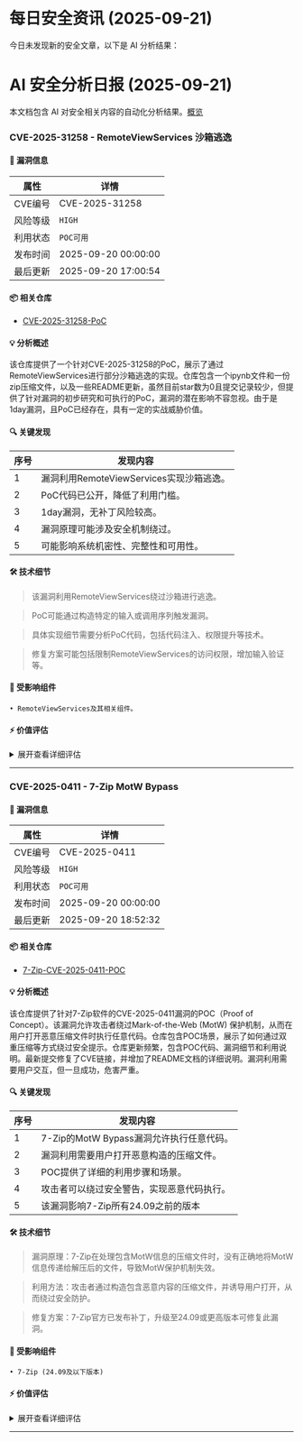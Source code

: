 # 每日安全资讯 (2025-09-21)

今日未发现新的安全文章，以下是 AI 分析结果：

# AI 安全分析日报 (2025-09-21)

本文档包含 AI 对安全相关内容的自动化分析结果。[概览](https://blog.897010.xyz/c/today)


### CVE-2025-31258 - RemoteViewServices 沙箱逃逸

#### 📌 漏洞信息

| 属性 | 详情 |
|------|------|
| CVE编号 | CVE-2025-31258 |
| 风险等级 | `HIGH` |
| 利用状态 | `POC可用` |
| 发布时间 | 2025-09-20 00:00:00 |
| 最后更新 | 2025-09-20 17:00:54 |

#### 📦 相关仓库

- [CVE-2025-31258-PoC](https://github.com/sureshkumarsat/CVE-2025-31258-PoC)

#### 💡 分析概述

该仓库提供了一个针对CVE-2025-31258的PoC，展示了通过RemoteViewServices进行部分沙箱逃逸的实现。仓库包含一个ipynb文件和一份zip压缩文件，以及一些README更新，虽然目前star数为0且提交记录较少，但提供了针对漏洞的初步研究和可执行的PoC，漏洞的潜在影响不容忽视。由于是1day漏洞，且PoC已经存在，具有一定的实战威胁价值。

#### 🔍 关键发现

| 序号 | 发现内容 |
|------|----------|
| 1 | 漏洞利用RemoteViewServices实现沙箱逃逸。 |
| 2 | PoC代码已公开，降低了利用门槛。 |
| 3 | 1day漏洞，无补丁风险较高。 |
| 4 | 漏洞原理可能涉及安全机制绕过。 |
| 5 | 可能影响系统机密性、完整性和可用性。 |

#### 🛠️ 技术细节

> 该漏洞利用RemoteViewServices绕过沙箱进行逃逸。

> PoC可能通过构造特定的输入或调用序列触发漏洞。

> 具体实现细节需要分析PoC代码，包括代码注入、权限提升等技术。

> 修复方案可能包括限制RemoteViewServices的访问权限，增加输入验证等。


#### 🎯 受影响组件

```
• RemoteViewServices及其相关组件。
```

#### ⚡ 价值评估

<details>
<summary>展开查看详细评估</summary>

虽然项目star数较低，但提供了针对1day漏洞的PoC，利用难度较低，具有较高的实战威胁。漏洞可能导致远程代码执行或权限提升，风险较高，应该重点关注。
</details>

---

### CVE-2025-0411 - 7-Zip MotW Bypass

#### 📌 漏洞信息

| 属性 | 详情 |
|------|------|
| CVE编号 | CVE-2025-0411 |
| 风险等级 | `HIGH` |
| 利用状态 | `POC可用` |
| 发布时间 | 2025-09-20 00:00:00 |
| 最后更新 | 2025-09-20 18:52:32 |

#### 📦 相关仓库

- [7-Zip-CVE-2025-0411-POC](https://github.com/dpextreme/7-Zip-CVE-2025-0411-POC)

#### 💡 分析概述

该仓库提供了针对7-Zip软件的CVE-2025-0411漏洞的POC（Proof of Concept）。该漏洞允许攻击者绕过Mark-of-the-Web (MotW) 保护机制，从而在用户打开恶意压缩文件时执行任意代码。仓库包含POC场景，展示了如何通过双重压缩等方式绕过安全提示。仓库更新频繁，包含POC代码、漏洞细节和利用说明。最新提交修复了CVE链接，并增加了README文档的详细说明。漏洞利用需要用户交互，但一旦成功，危害严重。

#### 🔍 关键发现

| 序号 | 发现内容 |
|------|----------|
| 1 | 7-Zip的MotW Bypass漏洞允许执行任意代码。 |
| 2 | 漏洞利用需要用户打开恶意构造的压缩文件。 |
| 3 | POC提供了详细的利用步骤和场景。 |
| 4 | 攻击者可以绕过安全警告，实现恶意代码执行。 |
| 5 | 该漏洞影响7-Zip所有24.09之前的版本 |

#### 🛠️ 技术细节

> 漏洞原理：7-Zip在处理包含MotW信息的压缩文件时，没有正确地将MotW信息传递给解压后的文件，导致MotW保护机制失效。

> 利用方法：攻击者通过构造包含恶意内容的压缩文件，并诱导用户打开，从而绕过安全防护。

> 修复方案：7-Zip官方已发布补丁，升级至24.09或更高版本可修复此漏洞。


#### 🎯 受影响组件

```
• 7-Zip (24.09及以下版本)
```

#### ⚡ 价值评估

<details>
<summary>展开查看详细评估</summary>

该漏洞影响广泛使用的7-Zip软件，且存在可用的POC，利用难度较低。一旦成功利用，可导致远程代码执行，危害严重。虽然需要用户交互，但仍具有较高的实战威胁价值。
</details>

---
